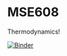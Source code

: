 # MSE608
Thermodynamics!

[![Binder](https://mybinder.org/badge_logo.svg)](https://mybinder.org/v2/gh/nealeellyson/MSE608.git/master?urlpath=lab)


